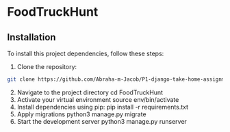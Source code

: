 # FoodTruckHunt

## Installation
To install this project dependencies, follow these steps:

1. Clone the repository:
```bash
git clone https://github.com/Abraha-m-Jacob/P1-django-take-home-assignment.git
```
2. Navigate to the project directory
cd FoodTruckHunt
3. Activate your virtual environment
source env/bin/activate
4. Install dependencies using pip:
pip install -r requirements.txt
5. Apply migrations
python3 manage.py migrate
6. Start the development server
python3 manage.py runserver
